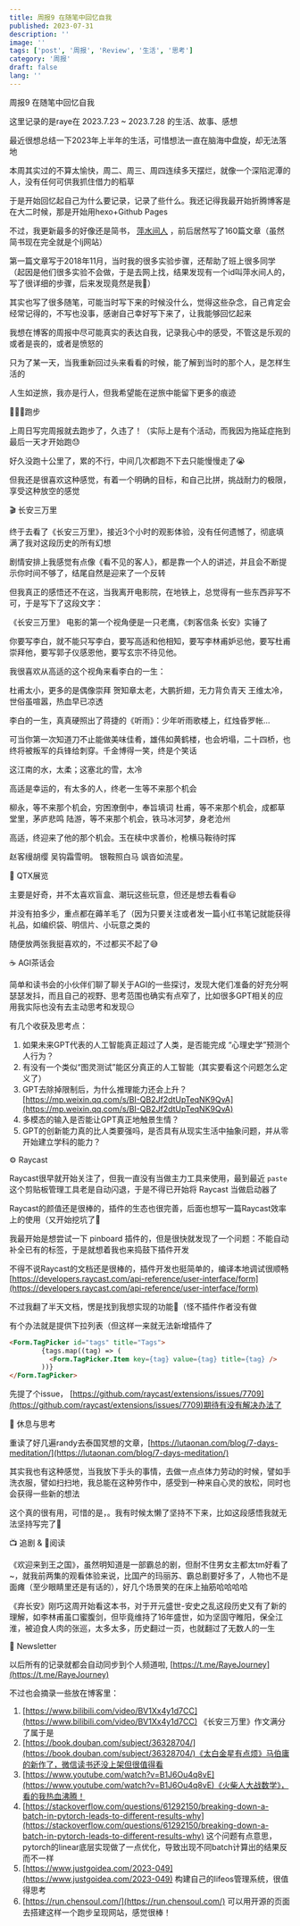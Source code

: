 ```yaml
---
title: 周报9 在随笔中回忆自我
published: 2023-07-31
description: ''
image: ''
tags: ['post', '周报', 'Review', '生活', '思考']
category: '周报'
draft: false
lang: ''
---
```

 周报9 在随笔中回忆自我


<!-- ![Group 1 (3)](./attachments/bafybeihaarvz3ahxotjciylnezmoewcjxnogyouhpozl3dmztvokr7e2ke.png) -->


这里记录的是raye在 2023.7.23 ~ 2023.7.28 的生活、故事、感想

最近很想总结一下2023年上半年的生活，可惜想法一直在脑海中盘旋，却无法落地

本周其实过的不算太愉快，周二、周三、周四连续多天摆烂，就像一个深陷泥潭的人，没有任何可供我抓住借力的稻草

于是开始回忆起自己为什么要记录，记录了些什么。我还记得我最开始折腾博客是在大二时候，那是开始用hexo+Github Pages

不过，我更新最多的好像还是简书， [萍水间人](https://www.jianshu.com/u/7b4cb9cdc0c8) ，前后居然写了160篇文章（虽然简书现在完全就是个lj网站）

第一篇文章写于2018年11月，当时我的很多实验步骤，还帮助了班上很多同学（起因是他们很多实验不会做，于是去网上找，结果发现有一个id叫萍水间人的，写了很详细的步骤，后来发现竟然是我🤣）

其实也写了很多随笔，可能当时写下来的时候没什么，觉得这些杂念，自己肯定会经常记得的，不写也没事，感谢自己幸好写下来了，让我能够回忆起来

我想在博客的周报中尽可能真实的表达自我，记录我心中的感受，不管这是乐观的或者是丧的，或者是愤怒的

只为了某一天，当我重新回过头来看看的时候，能了解到当时的那个人，是怎样生活的

人生如逆旅，我亦是行人，但我希望能在逆旅中能留下更多的痕迹



<!-- ![neom-t3dlLOhdEzs-unsplash](./attachments/bafybeiccfukwhsxiexkmdufjqfgk2rgc6oi63326od3tfqox46qiqlnudi.jpeg) -->


 🏃🏻‍♀️跑步

上周日写完周报就去跑步了，久违了！（实际上是有个活动，而我因为拖延症拖到最后一天才开始跑😓

好久没跑十公里了，累的不行，中间几次都跑不下去只能慢慢走了😭

但我还是很喜欢这种感觉，有着一个明确的目标，和自己比拼，挑战耐力的极限，享受这种放空的感觉


<!-- ![IMG_4978](./attachments/bafkreicnog4g2ufxjc6sxwgfqud6d3biic5mc2qibfvvwu46uz2arj6oje.jpeg) -->



 🎬 长安三万里

终于去看了《长安三万里》，接近3个小时的观影体验，没有任何遗憾了，彻底填满了我对这段历史的所有幻想

剧情安排上我感觉有点像《看不见的客人》，都是靠一个人的讲述，并且会不断提示你时间不够了，结尾自然是迎来了一个反转

但我真正的感悟还不在这，当我离开电影院，在地铁上，总觉得有一些东西非写不可，于是写下了这段文字：

《长安三万里》
电影的第一个视角便是一只老鹰，《刺客信条 长安》实锤了


<!-- ![DraggedImage](./attachments/bafkreibjt2z3mnrb6h7ln4ryx7slz7orc7q67cmqctlajfpkkcp2ptvb7q.jpeg) -->



你要写李白，就不能只写李白，要写高适和他相知，要写李林甫妒忌他，要写杜甫崇拜他，要写郭子仪感恩他，要写玄宗不待见他。

我很喜欢从高适的这个视角来看李白的一生：

杜甫太小，更多的是偶像崇拜
贺知章太老，大鹏折翅，无力背负青天
王维太冷，世俗虽喧嚣，热血早已凉透

李白的一生，真真硬照出了蒋捷的《听雨》：少年听雨歌楼上，红烛昏罗帐…

可当你第一次知道刀不止能做美味佳肴，雄伟如黄鹤楼，也会坍塌，二十四桥，也终将被叛军的兵锋给刺穿。千金博得一笑，终是个笑话

这江南的水，太柔；这塞北的雪，太冷

高适是幸运的，有太多的人，终老一生等不来那个机会

柳永，等不来那个机会，穷困潦倒中，奉旨填词
杜甫，等不来那个机会，成都草堂里，茅庐悲鸣
陆游，等不来那个机会，铁马冰河梦，身老沧州

高适，终迎来了他的那个机会。玉在椟中求善价，枪横马鞍待时挥

赵客缦胡缨 吴钩霜雪明。 银鞍照白马 飒沓如流星。


<!-- ![DraggedImage-1](./attachments/bafkreig55s67lgtkt22wn2372xun67rqc7d4gy6xqsfl4b4fb5ed4smg7y.jpeg) -->





 👀 QTX展览

主要是好奇，并不太喜欢盲盒、潮玩这些玩意，但还是想去看看😃

并没有拍多少，重点都在薅羊毛了（因为只要关注或者发一篇小红书笔记就能获得礼品，如编织袋、明信片、小玩意之类的

随便放两张我挺喜欢的，不过都买不起了😅


<!-- ![IMG_4924](./attachments/bafybeig3u5cn3ujrdgfenaggkp3phrbray6uja7dmhvr4357ncdtl3tegy.jpeg) -->



<!-- ![IMG_4925](./attachments/bafybeibg6wjmq4snrwzwd2f4phtr4gwnknkga3jjsbouwe4xrsgf5ffchm.jpeg) -->


 ☕️ AGI茶话会

简单和读书会的小伙伴们聊了聊关于AGI的一些探讨，发现大佬们准备的好充分啊瑟瑟发抖，而且自己的视野、思考范围也确实有点窄了，比如很多GPT相关的应用我实际也没有去主动思考和发现😑

有几个收获及思考点：
1. 如果未来GPT代表的人工智能真正超过了人类，是否能完成 “心理史学”预测个人行为？
2. 有没有一个类似“图灵测试”能区分真正的人工智能（其实要看这个问题怎么定义了）
3. GPT去除掉限制后，为什么推理能力还会上升？[https://mp.weixin.qq.com/s/BI-QB2Jf2dtUpTeqNK9QvA](https://mp.weixin.qq.com/s/BI-QB2Jf2dtUpTeqNK9QvA)
4. 多模态的输入是否能让GPT真正地触景生情？
5. GPT的创新能力真的比人类要强吗，是否具有从现实生活中抽象问题，并从零开始建立学科的能力？



 ⚙️ Raycast

Raycast很早就开始关注了，但我一直没有当做主力工具来使用，最到最近 `paste` 这个剪贴板管理工具老是自动闪退，于是不得已开始将 Raycast 当做启动器了

Raycast的颜值还是很棒的，插件的生态也很完善，后面也想写一篇Raycast效率上的使用（又开始挖坑了🤣

我最开始是想尝试一下 pinboard 插件的，但是很快就发现了一个问题：不能自动补全已有的标签，于是就想着我也来捣鼓下插件开发

不得不说Raycast的文档还是很棒的，插件开发也挺简单的，编译本地调试很顺畅
[https://developers.raycast.com/api-reference/user-interface/form](https://developers.raycast.com/api-reference/user-interface/form)

不过我翻了半天文档，愣是找到我想实现的功能🫠（怪不插件作者没有做

有个办法就是提供下拉列表（但这样一来就无法新增插件了

```html
<Form.TagPicker id="tags" title="Tags">
        {tags.map((tag) => (
          <Form.TagPicker.Item key={tag} value={tag} title={tag} />
        ))}
</Form.TagPicker>
```

先提了个issue， [https://github.com/raycast/extensions/issues/7709](https://github.com/raycast/extensions/issues/7709)期待有没有解决办法了

 💭 休息与思考

重读了好几遍randy去泰国冥想的文章，[https://lutaonan.com/blog/7-days-meditation/](https://lutaonan.com/blog/7-days-meditation/)


其实我也有这种感觉，当我放下手头的事情，去做一点点体力劳动的时候，譬如手洗衣服，譬如扫扫地，我总能在这种劳作中，感受到一种来自心灵的放松，同时也会获得一些新的想法

这个真的很有用，可惜的是，。我有时候太懒了坚持不下来，比如这段感悟我就无法坚持写完了🐧


 📺 追剧 & 📖阅读

《欢迎来到王之国》，虽然明知道是一部霸总的剧，但耐不住男女主都太tm好看了~，就我前两集的观看体验来说，比国产的玛丽苏、霸总剧要好多了，人物也不是面瘫（至少眼睛里还是有话的），好几个场景笑的在床上抽筋哈哈哈哈

《弃长安》刚巧这周开始看这本书，对于开元盛世-安史之乱这段历史又有了新的理解，如李林甫虽口蜜腹剑，但毕竟维持了16年盛世，如为坚固守睢阳，保全江淮，被迫食人肉的张巡，太多太多，历史翻过一页，也就翻过了无数人的一生


<!-- ![DraggedImage-2](./attachments/bafkreicrn476g4osi2ma25wudiz4eywykmgyv5yyr5q4mlwzjwh4zjozru.jpeg) -->


 📮 Newsletter

以后所有的记录就都会自动同步到个人频道啦, [https://t.me/RayeJourney](https://t.me/RayeJourney)

不过也会摘录一些放在博客里：

1. [https://www.bilibili.com/video/BV1Xx4y1d7CC](https://www.bilibili.com/video/BV1Xx4y1d7CC) 《长安三万里》作文满分了属于是
2. [https://book.douban.com/subject/36328704/](https://book.douban.com/subject/36328704/)《太白金星有点烦》马伯庸的新作了，微信读书还没上架但很值得看
3. [https://www.youtube.com/watch?v=B1J6Ou4q8vE](https://www.youtube.com/watch?v=B1J6Ou4q8vE)《火柴人大战数学》，看的我热血沸腾！
4. [https://stackoverflow.com/questions/61292150/breaking-down-a-batch-in-pytorch-leads-to-different-results-why](https://stackoverflow.com/questions/61292150/breaking-down-a-batch-in-pytorch-leads-to-different-results-why) 这个问题有点意思，pytorch的linear底层实现做了一点优化，导致出现不同batch计算出的结果反而不一样
5. [https://www.justgoidea.com/2023-049](https://www.justgoidea.com/2023-049) 构建自己的lifeos管理系统，很值得思考
6. [https://run.chensoul.com/](https://run.chensoul.com/) 可以用开源的页面去搭建这样一个跑步呈现网站，感觉很棒！








[]()